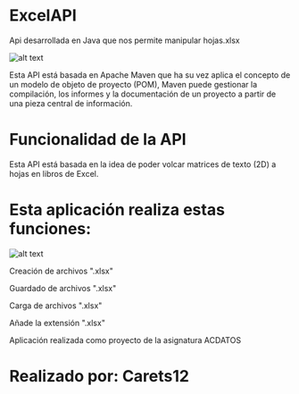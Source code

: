 ﻿# ExcelAPI
Api desarrollada en Java que nos permite manipular hojas.xlsx

![alt text]( https://raw.githubusercontent.com/jonathanlermitage/tikione-steam-cleaner/master/misc/logo_maven.png)

Esta API está basada en Apache Maven que ha su vez aplica el concepto de un modelo de objeto de proyecto (POM), Maven puede gestionar la compilación, los informes y la documentación de un proyecto a partir de una pieza central de información.
    

# Funcionalidad de la API

Esta API está basada en la idea de poder volcar matrices de texto (2D) a hojas en libros de Excel.


# Esta aplicación realiza estas funciones:

![alt text](https://media.treasy.com.br/media/2014/09/excel-para-proje%C3%A7%C3%B5es-financeiras-01.png)


  Creación de archivos ".xlsx"
  
  Guardado de archivos ".xlsx"

  Carga de archivos ".xlsx"

  Añade la extensión ".xlsx"


Aplicación realizada como proyecto de la asignatura ACDATOS
# Realizado por: Carets12
